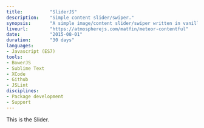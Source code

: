 ```yaml
---
title: 			"SliderJS"
description:	"Simple content slider/swiper."
synopsis:		"A simple image/content slider/swiper written in vanilla Javascript and bundled as a Bower package."
liveurl:		"https://atmospherejs.com/matfin/meteor-contentful"
date:			"2015-08-01"
duration:		"30 days"
languages: 		
- Javascript (ES7)
tools:
- BowerJS
- Sublime Text
- XCode
- Github
- JSLint
disciplines:
- Package development
- Support
---
```


This is the Slider.